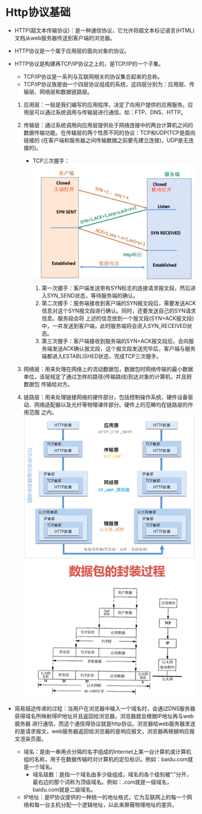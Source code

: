 # Http协议基础
- HTTP(超文本传输协议)：是一种通信协议，它允许将超文本标记语言(HTML)文档从web服务器传送到客户端的浏览器。
- HTTP协议是一个属于应用层的面向对象的协议。
- HTTP协议是构建再TCP/IP协议之上的，是TCP/IP的一个子集。
   - TCP/IP协议是一系列与互联网相关的协议集合起来的总称。
   - TCP/IP协议族是由一个四层协议组成的系统，这四层分别为：应用层、传输层、网络层和数据链路层。
   1. 应用层：一般是我们编写的应用程序，决定了向用户提供的应用服务。应用层可以通过系统调用与传输层进行通信。如：FTP、DNS、HTTP。
   2. 传输层：通过系统调用向应用层提供处于网络连接中的两台计算机之间的数据传输功能。在传输层的两个性质不同的协议：TCP和UDP(TCP是面向链接的
   (在客户端和服务器之间传输数据之前要先建立连接)，UDP是无连接的)。
      - TCP三次握手： 
         ![三次握手](https://github.com/ella-z/studyNotes/blob/master/HTTP%E5%8D%8F%E8%AE%AE/images/%E4%B8%89%E6%AC%A1%E6%8F%A1%E6%89%8B.PNG)
         1. 第一次握手：客户端发送带有SYN标志的连接请求报文段，然后进入SYN_SEND状态，等待服务端的确认。
         2. 第二次握手：服务端接收到客户端的SYN报文段后，需要发送ACK信息对这个SYN报文段进行确认。同时，还要发送自己的SYN请求信息。服务段会将
         上述的信息放到一个报文段(SYN+ACK报文段)中，一并发送到客户端，此时服务端将会进入SYN_RECEIVED状态。
         3. 第三次握手：客户端接收到服务端的SYN+ACK报文段后，会向服务端发送ACK确认报文段，这个报文段发送完毕后，客户端与服务端都进入ESTABLISHED状态，完成TCP三次握手。
        
   3. 网络层：用来处理在网络上的流动数据包，数据包时网络传输的最小数据单位，该层规定了通过怎样的路径(传输路线)到达对象的计算机，并且把数据包
      传输给对方。
   4. 链路层：用来处理链接网络的硬件部分，包括控制操作系统、硬件设备驱动、网络适配器以及光纤等物理课件部分。硬件上的范畴均在链路层的作用范围
      之内。
   ![HTTP数据的传输过程](https://github.com/ella-z/studyNotes/blob/master/HTTP%E5%8D%8F%E8%AE%AE/images/HTTP%E6%95%B0%E6%8D%AE%E7%9A%84%E4%BC%A0%E8%BE%93%E8%BF%87%E7%A8%8B.PNG)   
   ![数据包的封装过程](https://github.com/ella-z/studyNotes/blob/master/HTTP%E5%8D%8F%E8%AE%AE/images/%E6%95%B0%E6%8D%AE%E5%8C%85%E7%9A%84%E5%B0%81%E8%A3%85%E8%BF%87%E7%A8%8B.PNG)
      
- 简易描述传递的过程：当用户在浏览器中输入一个域名时，会通过DNS服务器获得域名所映射得IP地址并且返回给浏览器，浏览器就会根据IP地址再与web服务器
进行通信，而这个通信得协议就是http协议。浏览器给web服务器发送的是请求报文，web服务器返回给浏览器的是响应报文，浏览器再根据响应报文渲染页面。
   - 域名：是由一串用点分隔的名字组成的Internet上某一台计算机或计算机组的名称，用于在数据传输时对计算机的定位标识。例如：baidu.com就是一个域名。
      - 域名级数：是指一个域名由多少级组成，域名的各个级别被“.”分开，最右边的那个词称为顶级域名。例如：.com就是一级域名，baidu.com就是二级域名。
   - IP地址：是IP协议提供的一种统一的地址格式，它为互联网上的每一个网络和每一台主机分配一个逻辑地址，以此来屏蔽物理地址的差异。
